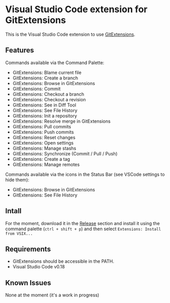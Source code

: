 # Visual Studio Code extension for GitExtensions

This is the Visual Studio Code extension to use [GitExtensions](http://gitextensions.github.io/).

## Features

Commands available via the Command Palette:

* GitExtensions: Blame current file
* GitExtensions: Create a branch
* GitExtensions: Browse in GitExtensions
* GitExtensions: Commit
* GitExtensions: Checkout a branch
* GitExtensions: Checkout a revision
* GitExtensions: See in Diff Tool
* GitExtensions: See File History
* GitExtensions: Init a repository
* GitExtensions: Resolve merge in GitExtensions
* GitExtensions: Pull commits
* GitExtensions: Push commits
* GitExtensions: Reset changes
* GitExtensions: Open settings
* GitExtensions: Manage stashs
* GitExtensions: Synchronize (Commit / Pull / Push)
* GitExtensions: Create a tag
* GitExtensions: Manage remotes

Commands available via the icons in the Status Bar (see VSCode settings to hide them):

* GitExtensions: Browse in GitExtensions
* GitExtensions: See File History

## Intall

For the moment, download it in the [Release](https://github.com/pmiossec/vscode-gitextensions/releases) section and install it using the command palette (`ctrl + shift + p`)
and then select `Extensions: Install from VSIX...`

## Requirements

* GitExtensions should be accessible in the PATH.
* Visual Studio Code v0.18

## Known Issues

None at the moment (it's a work in progress)


